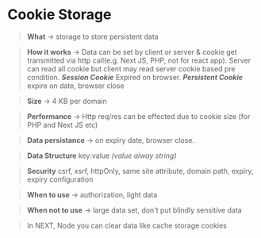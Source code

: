 # Cookie Storage

> **What** -> storage to store persistent data

> **How it works** -> Data can be set by client or server & cookie get transmitted via http call(e.g. Next JS, PHP, not for react app). Server can read all cookie but client may read server cookie based pre condition. **_Session Cookie_** Expired on browser. **_Persistent Cookie_** expire on date, browser close

> **Size** -> 4 KB per domain

> **Performance** -> Http req/res can be effected due to cookie size (for PHP and Next JS etc)

> **Data persistance** -> on expiry date, browser close.

> **Data Structure** key:value _(value alway string)_

> **Security** csrf, xsrf, httpOnly, same site attribute, domain path, expiry, expiry configuration

> **When to use** -> authorization, light data

> **When not to use** -> large data set, don't put blindly sensitive data

> In NEXT, Node you can clear data like cache storage cookies

